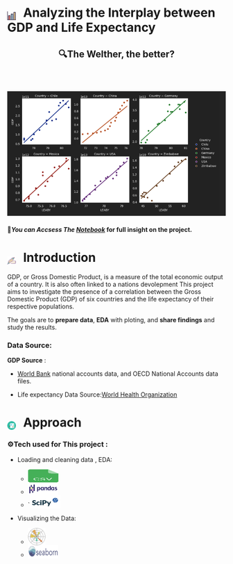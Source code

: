 <h1>
  <img src="chart.svg" alt="Bar Chart Icon" width="20" height="20" style="vertical-align: text-bottom; margin-right: 10px;" />
  Analyzing the Interplay between GDP and Life Expectancy 
</h1>


<h2 <p align='center'</p>🔍The Welther, the better?</h2>
<br></br>
<p align="center">
  <img src="https://github.com/hsalnasi/Life-Expectancy-and-GDP-Analysis/blob/main/visual.png" alt="mulitble scatter plots">
</p>

#### 🔴*You can Accsess The [Notebook](life_expectancy_gdp.ipynb)*   for full insight on the project.
<h1>
  <img src="pen.svg" alt="pen Icon" width="20" height="20" style="vertical-align: text-bottom; margin-right: 10px;" />
  Introduction
</h1>
GDP, or Gross Domestic Product, is a measure of the total economic output of a country. It is also often linked to a nations devolepment
This project aims to investigate the presence of a correlation between the Gross Domestic Product (GDP) of six countries and the life expectancy of their respective populations.

The goals are to **prepare data**, **EDA** with ploting, and **share findings** and study the results.


### Data Source:
**GDP Source** :
- [World Bank](https://data.worldbank.org/indicator/NY.GDP.MKTP.CD) national accounts data, and OECD National Accounts data files.

- Life expectancy Data Source:[World Health Organization](http://apps.who.int/gho/data/node.main.688)

 <h1>
  <img src="analysis.svg" alt="approach Icon" width="20" height="20" style="vertical-align: text-bottom; margin-right: 10px;" />
  Approach
</h1>


<h3>
  ⚙️Tech used for This project :
</h3>

- Loading and cleaning data , EDA:
    - <img src='csv.svg' alt='CSV library svg ' width=70 height=30 style="vertical-align: text-bottom; margin-right: 6px;" />
    -  <img src='Pandas_logo.svg.png' alt='pandas svg ' width=70 height=30 style="vertical-align: text-bottom; margin-right: 9px;" />
    - `<img src='scipy_logo.png' alt='pandas svg ' width=70 height=30 style="vertical-align: text-bottom; margin-right: 9px;" />

- Visualizing the Data:
    - <img src='Matplotlib_icon.svg' alt='Matplotlib icon svg ' width=40 height=40 style="vertical-align: text-bottom; margin-right: 9px;" />
    - <img src='seaborn_logo.svg' alt='Seaborn icon svg ' width=70 height=30 style="vertical-align: text-bottom; margin-right: 9px;" />






